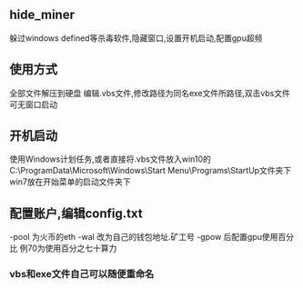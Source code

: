 ## hide_miner
躲过windows defined等杀毒软件,隐藏窗口,设置开机启动,配置gpu超频
## 使用方式
全部文件解压到硬盘
编辑.vbs文件,修改路径为同名exe文件所路径,双击vbs文件可无窗口启动
## 开机启动
使用Windows计划任务,或者直接将.vbs文件放入win10的C:\ProgramData\Microsoft\Windows\Start Menu\Programs\StartUp文件夹下
win7放在开始菜单的启动文件夹下
## 配置账户,编辑config.txt
-pool 为火币的eth
-wal 改为自己的钱包地址.矿工号
-gpow 后配置gpu使用百分比 例70为使用百分之七十算力
### vbs和exe文件自己可以随便重命名
